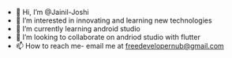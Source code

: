 - 👋 Hi, I’m @Jainil-Joshi
- 👀 I’m interested in innovating and learning new technologies
- 🌱 I’m currently learning android studio
- 💞️ I’m looking to collaborate on andriod studio with flutter
- 📫 How to reach me- email me at freedevelopernub@gmail.com

<!---
Jainil-Joshi/Jainil-Joshi is a ✨ special ✨ repository because its `README.md` (this file) appears on your GitHub profile.
You can click the Preview link to take a look at your changes.
--->
